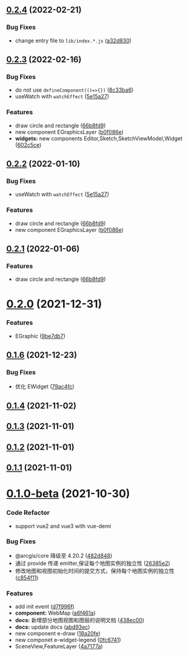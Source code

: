 ## [0.2.4](https://github.com/SoulLyoko/vue-arcgis-api/compare/v0.2.3...v0.2.4) (2022-02-21)


### Bug Fixes

* change entry file to `lib/index.*.js` ([a32d830](https://github.com/SoulLyoko/vue-arcgis-api/commit/a32d830e047b006ee370a6a571703d617872a1d5))



## [0.2.3](https://github.com/SoulLyoko/vue-arcgis-api/compare/v0.2.0...v0.2.3) (2022-02-16)


### Bug Fixes

* do not use `defineComponent(()=>{})` ([8c33ba6](https://github.com/SoulLyoko/vue-arcgis-api/commit/8c33ba66b8638f5d852bed47cd38457866e9df4d))
* useWatch with `watchEffect` ([5e15a27](https://github.com/SoulLyoko/vue-arcgis-api/commit/5e15a27447957409c304d3e802ba6280f1e7fd6f))


### Features

* draw circle and rectangle ([66b8fd9](https://github.com/SoulLyoko/vue-arcgis-api/commit/66b8fd964e6ddc54a54631da3de0e48b689a0cd9))
* new component EGraphicsLayer ([b0f086e](https://github.com/SoulLyoko/vue-arcgis-api/commit/b0f086ed1a19743173e7af63142b2df902d004ef))
* **widgets:** new components Editor,Sketch,SketchViewModel,Widget ([602c5ce](https://github.com/SoulLyoko/vue-arcgis-api/commit/602c5ce255b4d0dbff69d72a024bbefcf205c537))



## [0.2.2](https://github.com/SoulLyoko/vue-arcgis-api/compare/v0.2.0...v0.2.2) (2022-01-10)


### Bug Fixes

* useWatch with `watchEffect` ([5e15a27](https://github.com/SoulLyoko/vue-arcgis-api/commit/5e15a27447957409c304d3e802ba6280f1e7fd6f))


### Features

* draw circle and rectangle ([66b8fd9](https://github.com/SoulLyoko/vue-arcgis-api/commit/66b8fd964e6ddc54a54631da3de0e48b689a0cd9))
* new component EGraphicsLayer ([b0f086e](https://github.com/SoulLyoko/vue-arcgis-api/commit/b0f086ed1a19743173e7af63142b2df902d004ef))



## [0.2.1](https://github.com/SoulLyoko/vue-arcgis-api/compare/v0.2.0...v0.2.1) (2022-01-06)


### Features

* draw circle and rectangle ([66b8fd9](https://github.com/SoulLyoko/vue-arcgis-api/commit/66b8fd964e6ddc54a54631da3de0e48b689a0cd9))



# [0.2.0](https://github.com/SoulLyoko/vue-arcgis-api/compare/v0.1.6...v0.2.0) (2021-12-31)

### Features

- EGraphic ([9be7db7](https://github.com/SoulLyoko/vue-arcgis-api/commit/9be7db7e06bb146b5553822bf4a4d5a4dbb85b62))

## [0.1.6](https://github.com/SoulLyoko/vue-arcgis-api/compare/v0.1.4...v0.1.6) (2021-12-23)

### Bug Fixes

- 优化 EWidget ([79ac4fc](https://github.com/SoulLyoko/vue-arcgis-api/commit/79ac4fc46cb9960b2f72f7f63e3b95ca7a000cb0))

## [0.1.4](https://github.com/SoulLyoko/vue-arcgis-api/compare/v0.1.3...v0.1.4) (2021-11-02)

## [0.1.3](https://github.com/SoulLyoko/vue-arcgis-api/compare/v0.1.2...v0.1.3) (2021-11-01)

## [0.1.2](https://github.com/SoulLyoko/vue-arcgis-api/compare/v0.1.1...v0.1.2) (2021-11-01)

## [0.1.1](https://github.com/SoulLyoko/vue-arcgis-api/compare/v0.1.0-beta...v0.1.1) (2021-11-01)

# [0.1.0-beta](https://github.com/SoulLyoko/vue-arcgis-api/compare/4a7177afef4167318d77560efe015990c5074e34...v0.1.0-beta) (2021-10-30)

### Code Refactor
- support vue2 and vue3 with vue-demi

### Bug Fixes

- @arcgis/core 降级至 4.20.2 ([482d848](https://github.com/SoulLyoko/vue-arcgis-api/commit/482d848a2ce7028554ea87ca5c67a4d9813cc12f))
- 通过 provide 传递 emitter,保证每个地图实例的独立性 ([26385e2](https://github.com/SoulLyoko/vue-arcgis-api/commit/26385e25951fa3d24436b6c7fac6a3a6e8e4616e))
- 修改地图和视图初始化时间的提交方式，保持每个地图实例的独立性 ([c854f11](https://github.com/SoulLyoko/vue-arcgis-api/commit/c854f11675ceeeaa6642680973800e6641b9b0c2))

### Features

- add init event ([d7f996f](https://github.com/SoulLyoko/vue-arcgis-api/commit/d7f996fb5e873d6813a0fcb9b546af8031eb9181))
- **component:** WebMap ([a6f461a](https://github.com/SoulLyoko/vue-arcgis-api/commit/a6f461a29457efbf4e109b6da7d388982ce6afb5))
- **docs:** 新增部分地图视图和图层的说明文档 ([438ec00](https://github.com/SoulLyoko/vue-arcgis-api/commit/438ec00d64f548ff0469c1d09143928ef03b39df))
- **docs:** update docs ([abd93ec](https://github.com/SoulLyoko/vue-arcgis-api/commit/abd93ecea6c66bdb8ba0568ebd58ef8d95d65ec7))
- new component e-draw ([18a20fe](https://github.com/SoulLyoko/vue-arcgis-api/commit/18a20fe2555044a385e05dc589103eb31a5a17fc))
- new componet e-widget-legend ([0fc6741](https://github.com/SoulLyoko/vue-arcgis-api/commit/0fc67416bda9f36cc2e0b188000cffd2a206f890))
- SceneView,FeatureLayer ([4a7177a](https://github.com/SoulLyoko/vue-arcgis-api/commit/4a7177afef4167318d77560efe015990c5074e34))
